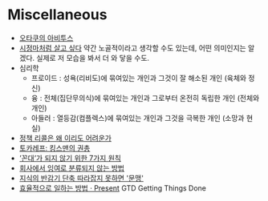 Miscellaneous
=============
* [오타쿠의 아비투스](http://ppss.kr/archives/37548)
* [시정마처럼 살고 싶다](http://www.huffingtonpost.kr/minsik-kim/story_b_6796604.html) 약간 노골적이라고 생각할 수도 있는데, 어떤 의미인지는 알겠다. 실제로 저 모습을 봐서 더 와 닿을 수도.
* 심리학
  * 프로이드 : 성욕(리비도)에 묶여있는 개인과 그것이 잘 해소된 개인 (육체와 정신)
  * 융 : 전체(집단무의식)에 묶여있는 개인과 그로부터 온전히 독립한 개인 (전체와 개인)
  * 아들러 : 열등감(컴플렉스)에 묶여있는 개인과 그것을 극복한 개인 (소망과 현실)
* [정책 리콜은 왜 이리도 어려운가](http://slownews.kr/38885)
* [토카레프: 킹스맨의 권총](http://feedly.com/i/subscription/feed/http://feeds.feedburner.com/ppss)
* [’꼰대’가 되지 않기 위한 7가지 원칙](http://ppss.kr/archives/38817)
* [회사에서 잉여로 분류되지 않는 방법](http://ppss.kr/archives/38711)
* [지식의 반감기 단축 따라잡지 못하면 '문맹'](http://www.huffingtonpost.kr/bonkwon-koo-/story_b_7166820.html)
* [효율적으로 일하는 방법 · Present](https://present.do/documents/636feb9f624b9908aaa72bc3) GTD Getting Things Done
